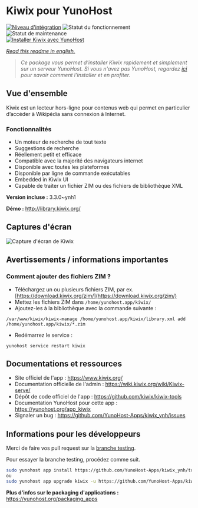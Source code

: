 <!--
N.B.: This README was automatically generated by https://github.com/YunoHost/apps/tree/master/tools/README-generator
It shall NOT be edited by hand.
-->

# Kiwix pour YunoHost

[![Niveau d'intégration](https://dash.yunohost.org/integration/kiwix.svg)](https://dash.yunohost.org/appci/app/kiwix) ![Statut du fonctionnement](https://ci-apps.yunohost.org/ci/badges/kiwix.status.svg) ![Statut de maintenance](https://ci-apps.yunohost.org/ci/badges/kiwix.maintain.svg)  
[![Installer Kiwix avec YunoHost](https://install-app.yunohost.org/install-with-yunohost.svg)](https://install-app.yunohost.org/?app=kiwix)

*[Read this readme in english.](./README.md)*

> *Ce package vous permet d'installer Kiwix rapidement et simplement sur un serveur YunoHost.
Si vous n'avez pas YunoHost, regardez [ici](https://yunohost.org/#/install) pour savoir comment l'installer et en profiter.*

## Vue d'ensemble

Kiwix est un lecteur hors-ligne pour contenus web qui permet en particulier d’accéder à Wikipédia sans connexion à Internet.

### Fonctionnalités
- Un moteur de recherche de tout texte
- Suggestions de recherche
- Réellement petit et efficace
- Compatible avec la majorité des navigateurs internet
- Disponible avec toutes les plateformes
- Disponible par ligne de commande exécutables
- Embedded in Kiwix UI
- Capable de traiter un fichier ZIM ou des fichiers de bibliothèque XML

**Version incluse :** 3.3.0~ynh1

**Démo :** http://library.kiwix.org/

## Captures d'écran

![Capture d'écran de Kiwix](./doc/screenshots/screenshot.png)

## Avertissements / informations importantes

### Comment ajouter des fichiers ZIM ?

- Téléchargez un ou plusieurs fichiers ZIM, par ex. [https://download.kiwix.org/zim/](https://download.kiwix.org/zim/)
- Mettez les fichiers ZIM dans `/home/yunohost.app/kiwix/`
- Ajoutez-les à la bibliothèque avec la commande suivante :
```
/var/www/kiwix/kiwix-manage /home/yunohost.app/kiwix/library.xml add /home/yunohost.app/kiwix/*.zim
```

- Redémarrez le service :

`yunohost service restart kiwix`

## Documentations et ressources

* Site officiel de l'app : <https://www.kiwix.org/>
* Documentation officielle de l'admin : <https://wiki.kiwix.org/wiki/Kiwix-serve/>
* Dépôt de code officiel de l'app : <https://github.com/kiwix/kiwix-tools>
* Documentation YunoHost pour cette app : <https://yunohost.org/app_kiwix>
* Signaler un bug : <https://github.com/YunoHost-Apps/kiwix_ynh/issues>

## Informations pour les développeurs

Merci de faire vos pull request sur la [branche testing](https://github.com/YunoHost-Apps/kiwix_ynh/tree/testing).

Pour essayer la branche testing, procédez comme suit.

``` bash
sudo yunohost app install https://github.com/YunoHost-Apps/kiwix_ynh/tree/testing --debug
ou
sudo yunohost app upgrade kiwix -u https://github.com/YunoHost-Apps/kiwix_ynh/tree/testing --debug
```

**Plus d'infos sur le packaging d'applications :** <https://yunohost.org/packaging_apps>
